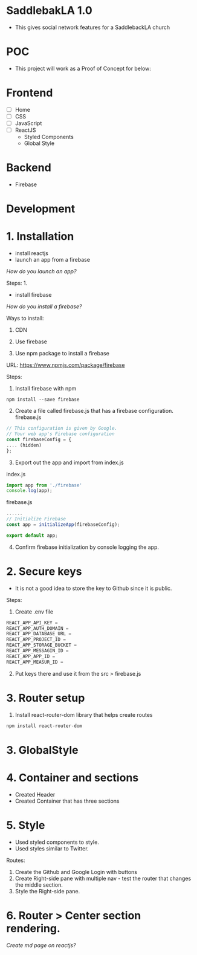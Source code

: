 # SaddlebakLA 1.0

- This gives social network features for a SaddlebackLA church

# POC

- This project will work as a Proof of Concept for below:

# Frontend
- [ ] Home
- [ ] CSS
- [ ] JavaScript
- [ ] ReactJS
    - Styled Components
    - Global Style


# Backend
- Firebase


# Development

# 1. Installation

- install reactjs
- launch an app from a firebase

*How do you launch an app?*

Steps:
1. 

- install firebase

*How do you install a firebase?*

Ways to install:
1. CDN
2. Use firebase

2. Use npm package to install a firebase

URL: https://www.npmjs.com/package/firebase

Steps:

1. Install firebase with npm

```shell
npm install --save firebase
```

2. Create a file called firebase.js that has a firebase configuration.
firebase.js
```js
// This configuration is given by Google.
// Your web app's Firebase configuration
const firebaseConfig = {
.... (hidden)
};
```

3. Export out the app and import from index.js

index.js
```js
import app from './firebase'
console.log(app);
```
firebase.js
```js
......
// Initialize Firebase
const app = initializeApp(firebaseConfig);

export default app;
```

4. Confirm firebase initialization by console logging the app. 

# 2. Secure keys

- It is not a good idea to store the key to Github since it is public. 

Steps:
1. Create .env file
```js
REACT_APP_API_KEY =
REACT_APP_AUTH_DOMAIN =
REACT_APP_DATABASE_URL =
REACT_APP_PROJECT_ID =
REACT_APP_STORAGE_BUCKET =
REACT_APP_MESSAGIN_ID =
REACT_APP_APP_ID =
REACT_APP_MEASUR_ID =
```
2. Put keys there and use it from the src > firebase.js

# 3. Router setup

1. Install react-router-dom library that helps create routes

```js
npm install react-router-dom
```



# 3. GlobalStyle

# 4. Container and sections

- Created Header
- Created Container that has three sections

# 5. Style
- Used styled components to style.
- Used styles similar to Twitter. 

Routes:
1. Create the Github and Google Login with buttons
2. Create Right-side pane with multiple nav - test the router that changes the middle section. 
3. Style the Right-side pane.    


# 6. Router > Center section rendering.


*Create md page on reactjs?*

